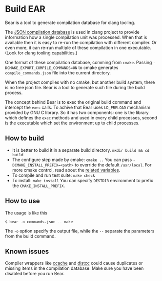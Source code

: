 Build EAR
=========

Bear is a tool to generate compilation database for clang tooling.

The [JSON compilation database][1] is used in clang project to provide
information how a single compilation unit was processed. When that
is available then it is easy to re-run the compilation with different
compiler. Or even more, it can re-run multiple of these compilation in
one executable. (Look for clang tooling capabilities.)

One format of these compilation database, comming from `cmake`. Passing
`-DCMAKE_EXPORT_COMPILE_COMMANDS=ON` to cmake generates `compile_commands.json`
file into the current directory.

When the project compiles with no cmake, but another build system, there is
no free json file. Bear is a tool to generate such file during the build
process.

The concept behind Bear is to exec the original build command and
intercept the `exec` calls. To achive that Bear uses `LD_PRELOAD` mechanism
provided by GNU C library. So it has two components: one is the library which
defines the `exec` methods and used in every child processes, second is the
executable which set the environment up to child processes.


How to build
------------

* It is better to build it in a separate build directory.
`mkdir build && cd build`
* The configure step made by cmake: `cmake ..`
You can pass `-DCMAKE_INSTALL_PREFIX=<path>` to override the default
`/usr/local`. For more cmake control, read about the [related variables][2].
* To compile and run test suite: `make check`
* To install: `make install` You can specify `DESTDIR` environment to prefix
the `CMAKE_INSTALL_PREFIX`.


How to use
----------

The usage is like this

```shell
$ bear -o commands.json -- make
```

The `-o` option specify the output file, while the `--` separate the parameters
from the build command.

Known issues
------------

Compiler wrappers like [ccache][3] and [distcc][4] could cause duplicates
or missing items in the compilation database. Make sure you have been disabled
before you run Bear.


[1]: http://clang.llvm.org/docs/JSONCompilationDatabase.html
[2]: http://www.cmake.org/Wiki/CMake_Useful_Variables
[3]: http://ccache.samba.org/
[4]: http://code.google.com/p/distcc/

